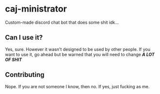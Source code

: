 # caj-ministrator
Custom-made discord chat bot that does some shit idk...

## Can I use it?
Yes, sure. However it wasn't designed to be used by other people.
If you want to use it, go ahead but be warned that you will need to change ***A LOT OF SHIT***

## Contributing
Nope. If you are not someone I know, then no. If yes, just fucking as me.
